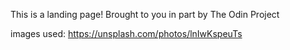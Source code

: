 This is a landing page!
Brought to you in part by The Odin Project

images used:
https://unsplash.com/photos/lnIwKspeuTs 